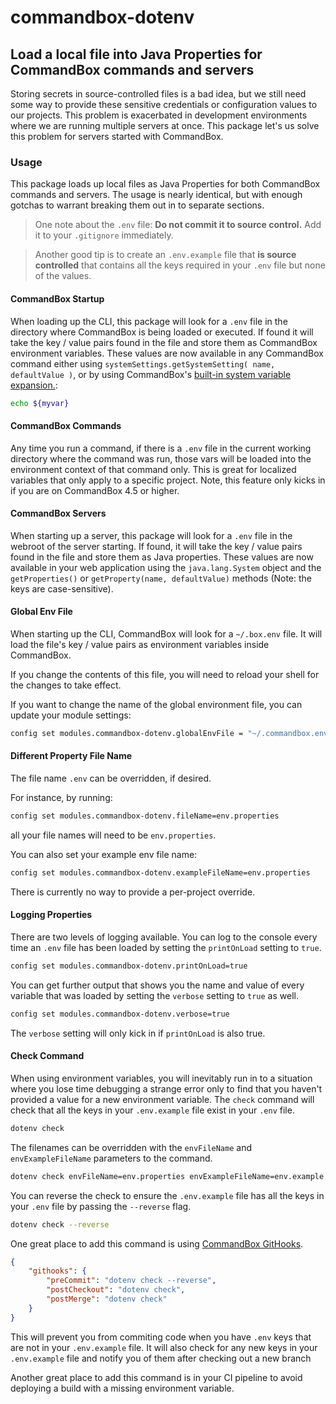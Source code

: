 # commandbox-dotenv

## Load a local file into Java Properties for CommandBox commands and servers

Storing secrets in source-controlled files is a bad idea, but we still need some
way to provide these sensitive credentials or configuration values to our projects.
This problem is exacerbated in development environments where we are running multiple servers at once.
This package let's us solve this problem for servers started with CommandBox.

### Usage

This package loads up local files as Java Properties for both CommandBox commands
and servers. The usage is nearly identical, but with enough gotchas to warrant
breaking them out in to separate sections.

> One note about the `.env` file: **Do not commit it to source control.**
> Add it to your `.gitignore` immediately.

> Another good tip is to create an `.env.example` file that **is source controlled**
> that contains all the keys required in your `.env` file but none of the values.

#### CommandBox Startup

When loading up the CLI, this package will look for a `.env` file in the directory
where CommandBox is being loaded or executed.  If found it will take the key / value
pairs found in the file and store them as CommandBox environment variables.
These values are now available in any CommandBox command either using
`systemSettings.getSystemSetting( name, defaultValue )`, or by using CommandBox's
[built-in system variable expansion.](https://commandbox.ortusbooks.com/usage/system-settings#using-system-settings-from-the-cli):

```bash
echo ${myvar}
```

#### CommandBox Commands
Any time you run a command, if there is a `.env` file in the current working
directory where the command was run, those vars will be loaded into the environment
context of that command only. This is great for localized variables that only apply
to a specific project. Note, this feature only kicks in if you are on CommandBox 4.5 or higher.

#### CommandBox Servers

When starting up a server, this package will look for a `.env` file in the webroot
of the server starting. If found, it will take the key / value pairs found in the
file and store them as Java properties. These values are now available in your web
application using the `java.lang.System` object and the `getProperties()` or
`getProperty(name, defaultValue)` methods (Note: the keys are case-sensitive).

#### Global Env File

When starting up the CLI, CommandBox will look for a `~/.box.env` file.
It will load the file's key / value pairs as environment variables inside CommandBox.

If you change the contents of this file, you will need to reload your shell for
the changes to take effect.

If you want to change the name of the global environment file, you can update
your module settings:

```bash
config set modules.commandbox-dotenv.globalEnvFile = "~/.commandbox.env"
```

#### Different Property File Name

The file name `.env` can be overridden, if desired.

For instance, by running:

```bash
config set modules.commandbox-dotenv.fileName=env.properties
```

all your file names will need to be `env.properties`.

You can also set your example env file name:

```bash
config set modules.commandbox-dotenv.exampleFileName=env.properties
```

There is currently no way to provide a per-project override.

#### Logging Properties

There are two levels of logging available.  You can log to the console every
time an `.env` file has been loaded by setting the `printOnLoad` setting to `true`.

```bash
config set modules.commandbox-dotenv.printOnLoad=true
```

You can get further output that shows you the name and value of every variable
that was loaded by setting the `verbose` setting to `true` as well.

```bash
config set modules.commandbox-dotenv.verbose=true
```

The `verbose` setting will only kick in if `printOnLoad` is also true.

#### Check Command

When using environment variables, you will inevitably run in to a situation
where you lose time debugging a strange error only to find that you haven't
provided a value for a new environment variable.  The `check` command
will check that all the keys in your `.env.example` file exist in your `.env` file.

```bash
dotenv check
```

The filenames can be overridden with the `envFileName` and `envExampleFileName`
parameters to the command.

```bash
dotenv check envFileName=env.properties envExampleFileName=env.example.properties
```

You can reverse the check to ensure the `.env.example` file has all the keys
in your `.env` file by passing the `--reverse` flag.

```bash
dotenv check --reverse
```

One great place to add this command is using [CommandBox GitHooks](https://forgebox.io/view/commandbox-githooks).

```json
{
    "githooks": {
        "preCommit": "dotenv check --reverse",
        "postCheckout": "dotenv check",
        "postMerge": "dotenv check"
    }
}
```

This will prevent you from commiting code when you have `.env` keys that are not
in your `.env.example` file. It will also check for any new keys in your
`.env.example` file and notify you of them after checking out a new branch

Another great place to add this command is in your CI pipeline to avoid deploying
a build with a missing environment variable.
